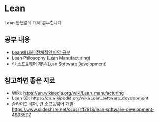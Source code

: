 # Lean 

Lean 방법론에 대해 공부합니다.

## 공부 내용

- [Lean에 대한 전체적인 파악 공부](lean-philosophy.md)
- Lean Philosophy (Lean Manufacturing)
- 린 소프트웨어 개발(Lean Software Development)


## 참고하면 좋은 자료

- Wiki: https://en.wikipedia.org/wiki/Lean_manufacturing
- Lean SD: https://en.wikipedia.org/wiki/Lean_software_development
- 슬라이드 쉐어, 린 소프트웨어 개발: https://www.slideshare.net/ssuserff7918/lean-software-development-49035117

